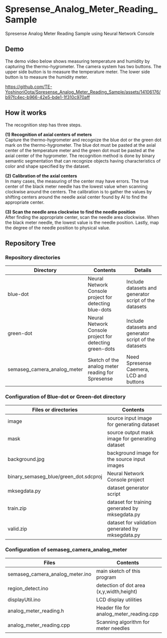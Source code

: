 # Spresense_Analog_Meter_Reading_Sample
Spresense Analog Meter Reading Sample using Neural Network Console

## Demo
The demo video below shows measuring temperature and humidity by capturing the thermo-hygrometer. The camera system has two buttons. The upper side button is to measure the temperature meter. The lower side button is to measure the humidity meter.

https://github.com/TE-YoshinoriOota/Spresense_Analog_Meter_Reading_Sample/assets/14106176/b97fc4ec-b966-42e5-bde1-1f310c970aff


## How it works
The recognition step has three steps.

**(1) Recognition of axial centers of meters** <br/>
Capture the thermo-hygrometer and recognize the blue dot or the green dot mark on the thermo-hygrometer. The blue dot must be pasted at the axial center of the temperature meter and the green dot must be pasted at the axial center of the hygrometer. The recognition method is done by binary semantic segmentation that can recognize objects having characteristics of color and shape specified by the dataset.

**(2) Calibration of the axial centers** <br/>
In many cases, the measuring of the center may have errors. The true center of the black meter needle has the lowest value when scanning clockwise around the centers. The calibration is to gather the values by shifting centers around the needle axial center found by AI to find the appropriate center.

**(3) Scan the needle area clockwise to find the needle position** <br/>
After finding the appropriate center, scan the needle area clockwise. When the black meter needle, the lowest value is the needle position. Lastly, map the degree of the needle position to physical value.

## Repository Tree
### Repository directories
| Directory | Contents | Details |
|-----|-----|-----|
| blue-dot | Neural Network Console project for detecting blue-dots | Include datasets and generator script of the datasets |
|green-dot | Neural Network Console project for detecting green-dots | Include datasets and generator script of the datasets |
|semaseg_camera_analog_meter | Sketch of the analog meter reading for Spresense | Need Spresense Caemera, LCD and buttons |

### Configuration of Blue-dot or Green-dot directory
| Files or directories| Contents | 
|----|----|
| image | source input image for generating dataset | 
| mask | source output mask image for generating dataset | 
| background.jpg | background image for the source input images | 
| binary_semaseg_blue/green_dot.sdcproj | Neural Network Console project | 
| mksegdata.py | dataset generator script |
| train.zip | dataset for training generated by mksegdata.py | 
| valid.zip | dataset for validation generated by mksegdata.py | 

### Configuration of semaseg_camera_analog_meter
| Files | Contents | 
|----|----|
| semaseg_camera_analog_meter.ino | main sketch of this program | 
| region_detect.ino | detection of dot area (x,y,width,height) |
| displayUtil.ino | LCD display utilities |
| analog_meter_reading.h | Header file for analog_meter_reading.cpp |
| analog_meter_reading.cpp | Scanning algorithm for meter needles |
